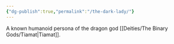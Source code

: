 ```yaml
---
{"dg-publish":true,"permalink":"/the-dark-lady/"}
---
```


A known humanoid persona of the dragon god [[Deities/The Binary Gods/Tiamat\|Tiamat]].